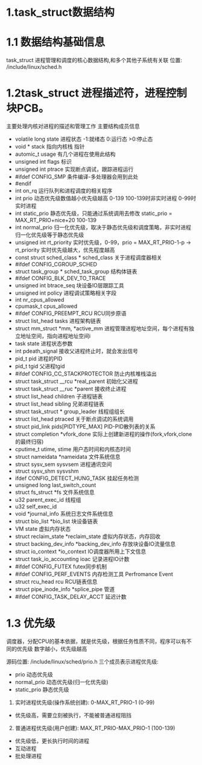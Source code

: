 # 1.task\_struct数据结构

# 1.1 数据结构基础信息
task\_struct 进程管理和调度的核心数据结构,和多个其他子系统有关联
位置: /include/linux/sched.h

# 1.2task\_struct 进程描述符，进程控制块PCB。
主要处理内核对进程的描述和管理工作
主要结构成员信息
- volatile long state 进程状态 -1:就绪态 0:运行态 >0:停止态
- void * stack 指向内核栈 指针
- automic\_t usage 有几个进程在使用此结构
- unsigned int flags 标识
- unsigned int ptrace 实现断点调试，跟踪进程运行
- #ifdef CONFIG\_SMP 条件编译-多处理器会用到此处
- #endif
- int on\_rq 运行队列和进程调度的相关程序
- int prio 动态优先级数值越小优先级越高 0-139 100-139时非实时进程 0-99时实时进程
- int static\_prio 静态优先级，只能通过系统调用去修改 static\_prio = MAX\_RT\_PRIO+nice+20 100-139
- int normal\_prio 归一化优先级，取决于静态优先级和调度策略，非实时进程归一化优先级等于静态优先级
- unsigned int rt\_priority 实时优先级，0-99，prio = MAX\_RT\_PRIO-1-p -> rt\_priority 实时优先级越大，优先程度越高
- const struct sched\_class * sched\_class 关于进程调度器相关
- #ifdef CONFIG\_CGROUP\_SCHED 
- struct task\_group * sched\_task\_group 结构体链表
- #ifdef CONFIG\_BLK\_DEV\_TO\_TRACE
- unsigned int btrace\_seq 块设备IO层跟踪工具
- unsigned int policy 进程调试策略相关字段
- int nr\_cpus\_allowed
- cpumask\_t cpus\_allowed
- #ifdef CONFIG\_PREEMPT\_RCU RCU同步原语
- struct list\_head tasks 进程架构链表
- struct mm\_struct \*mm, \*active\_mm 进程管理进程地址空间，每个进程有独立地址空间，指向进程地址空间i
- task state 进程状态参数 
- int pdeath\_signal 接收父进程终止时，就会发出信号
- pid\_t pid 进程的PID
- pid\_t tgid 父进程tgid
- #ifdef CONFIG\_CC\_STACKPROTECTOR 防止内核堆栈溢出
- struct task\_struct \_\_rcu \*real\_parent 初始化父进程
- struct task\_struct \_\_ruc \*parent 接收终止进程
- struct list\_head children 子进程链表
- struct list\_head sibling 兄弟进程链表
- struct task\_struct \* group\_leader 线程组组长
- struct list\_head ptraced 关于断点调试的系统调用
- struct pid\_link pids[PIDTYPE\_MAX] PID-PID散列表的关系
- struct completion \*vfork\_done 实际上创建新进程的操作(fork,vfork,clone的最终归宿)
- cputime\_t utime, stime 用户态时间和内核态时间
- struct nameidata \*nameidata 文件系统信息
- struct sysv\_sem sysvsem 进程通讯空间
- struct sysv\_shm sysvshm
- ifdef CONFIG\_DETECT\_HUNG\_TASK 挂起任务检测
- unsigned long last\_switch\_count
- struct fs\_struct \*fs 文件系统信息
- u32 parent\_exec\_id 线程组
- u32 self\_exec\_id
- void \*journal\_info 系统日志文件系统信息
- struct bio\_list \*bio\_list 块设备链表
- VM state 虚拟内存状态
- struct reclaim\_state \*reclaim\_state 虚拟内存状态，内存回收
- struct backing\_dev\_info \*backing\_dev\_info 存放块设备IO流量信息
- struct io\_context \*io\_context IO调度器所用上下文信息
- struct task\_io\_accounting ioac 记录进程IO计数
- #ifdef CONFIG\_FUTEX futex同步机制
- #ifdef CONFIG\_PERF\_EVENTS 内存检测工具 Perfromance Event
- struct rcu\_head rcu RCU链表信息
- struct pipe\_inode\_info \*splice\_pipe 管道
- #ifdef CONFIG\_TASK\_DELAY\_ACCT 延迟计数



# 1.3 优先级

调度器，分配CPU的基本依据，就是优先级，根据任务性质不同，程序可以有不同的优先级
数字越小，优先级越高

源码位置: /include/linux/sched/prio.h
三个成员表示进程优先级:
- prio 动态优先级
- normal\_prio 动态优先级(归一化优先级)
- static\_prio 静态优先级

1. 实时进程优先级(操作系统创建): 0-MAX\_RT\_PRIO-1 (0-99)
- 优先级高，需要立刻被执行，不能被普通进程阻挡
2. 普通进程优先级(用户创建): MAX\_RT\_PRIO-MAX\_PRIO-1 (100-139)
- 优先级低，更长执行时间的进程
- 互动进程
- 批处理进程






